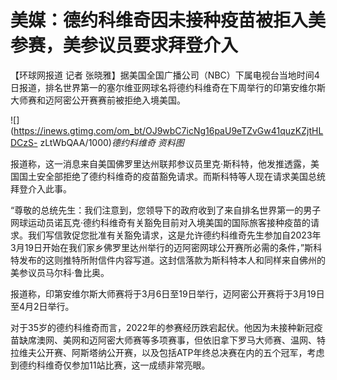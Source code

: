 # 美媒：德约科维奇因未接种疫苗被拒入美参赛，美参议员要求拜登介入

【环球网报道 记者
张晓雅】据美国全国广播公司（NBC）下属电视台当地时间4日报道，排名世界第一的塞尔维亚网球名将德约科维奇在下周举行的印第安维尔斯大师赛和迈阿密公开赛赛前被拒绝入境美国。

![](https://inews.gtimg.com/om_bt/OJ9wbC7icNg16paU9eTZvGw41quzKZjtHLDCzS-
zLtWbQAA/1000)_德约科维奇 资料图_

报道称，这一消息来自美国佛罗里达州联邦参议员里克·斯科特，他发推透露，美国国土安全部拒绝了德约科维奇的疫苗豁免请求。而斯科特等人现在请求美国总统拜登介入此事。

“尊敬的总统先生：我们注意到，您领导下的政府收到了来自排名世界第一的男子网球运动员诺瓦克·德约科维奇有关豁免目前对入境美国的国际旅客接种疫苗的请求。我们写信敦促您批准有关豁免请求，这是允许德约科维奇先生参加自2023年3月19日开始在我们家乡佛罗里达州举行的迈阿密网球公开赛所必需的条件，”斯科特发布的这则推特所附信件内容写道。这封信落款为斯科特本人和同样来自佛州的美参议员马尔科·鲁比奥。

报道称，印第安维尔斯大师赛将于3月6日至19日举行，迈阿密公开赛将于3月19日至4月2日举行。

对于35岁的德约科维奇而言，2022年的参赛经历跌宕起伏。他因为未接种新冠疫苗缺席澳网、美网和迈阿密大师赛等多项赛事，但依旧拿下罗马大师赛、温网、特拉维夫公开赛、阿斯塔纳公开赛，以及包括ATP年终总决赛在内的五个冠军，考虑到德约科维奇仅参加11站比赛，这一成绩非常亮眼。

